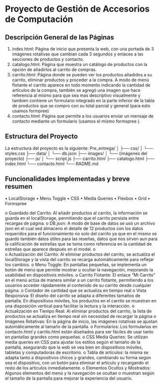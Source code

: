 # Proyecto de Gestión de Accesorios de Computación

## Descripción General de las Páginas
1.	index.html: Página de inicio que presenta la web, con una portada de 3 imágenes rotativas que cambian cada 3 segundos y enlaces a las secciones de productos y contacto.
2.	catalogo.html: Página que muestra un catálogo de productos con la opción de añadirlos al carrito de compras.
3.	carrito.html: Página donde se pueden ver los productos añadidos a su carrito, eliminar productos y proceder a la compra. A modo de menú flotante el carrito aparece en todo momento indicando la cantidad de artículos de la compra, también se agregó una imagen que hace referencia al mismo para que sea mas descriptivo visualmente y tambien contiene un formulario integrado en la parte inferior de la tabla de productos que se compro con su total parcial y general (para esto usamos formpree)
4.	contacto.html: Página que permite a los usuarios enviar un mensaje de contacto mediante un formulario (usamos el mismo formspree ).

## Estructura del Proyecto
La estructura del proyecto es la siguiente:
Pre_entrega/ │ 
          ├── css/ 
          │      └── styles.css 
          ├── data/ 
          │     └── db.json 
          ├── images/ 
          │         └── (imágenes del proyecto) 
          ├── js/ 
          │     └── script.js 
          ├── carrito.html 
          ├── catalogo.html 
          ├── index.html 
          └── contacto.html
          └── RADME.md


## Funcionalidades Implementadas y breve resumen
•	LocalStorage
•	Menu Toggle
•	CSS 
•	Media Queries
•	Flexbox
•	Grid
•	Formspree

o	Guardado del Carrito: Al añadir productos al carrito, la información se guarda en el localStorage, permitiendo que el carrito persista entre recargas de página.
o	DB.json: A modo de base de datos se usó un archivo json en el cual sed almaceno el detalle de 12 productos con los datos requeridos para el funcionamiento no solo del carrito ya que en el mismo se guardó también datos útiles para las reseñas, datos que nos sirven aun para la calificación de estrellas que se toma como referencia en la cantidad de estrellas que aparece después en el modal.
o	
o	Actualización del Carrito: Al eliminar productos del carrito, se actualiza el localStorage y la vista del carrito se recarga automáticamente para reflejar los cambios.
o	Menu Toggle: En pantallas pequeñas, se implementa un botón de menú que permite mostrar u ocultar la navegación, mejorando la usabilidad en dispositivos móviles.
o	Carrito Flotante: El enlace "Mi Carrito" en el menú actúa de manera similar a un carrito flotante, permitiendo a los usuarios acceder rápidamente al contenido de su carrito desde cualquier página.
o	Contador de cantidad que se actualiza en tiempo real
o	Vista Responsiva: El diseño del carrito se adapta a diferentes tamaños de pantalla. En dispositivos móviles, los productos en el carrito se muestran en una disposición vertical para facilitar la lectura y la interacción.
o	Actualización en Tiempo Real: Al eliminar productos del carrito, la lista de productos se actualiza en tiempo real sin necesidad de recargar la página 
o	Imágenes Rotativas: En la página de inicio, las imágenes rotativas se ajustan automáticamente al tamaño de la pantalla.
o	Formularios: Los formularios en contacto.html y carrito.html están diseñados para ser fáciles de usar tanto en pantallas grandes como pequeñas.
o	CSS Media Queries: Se utilizan media queries en CSS para ajustar los estilos según el tamaño de la pantalla, asegurando que la web se vea bien en dispositivos móviles, tabletas y computadoras de escritorio.
o	Tabla de artículos: la misma se adapta tanto a dispositivos chicos y grandes, cambiando su forma según sea el dispositivo, con un botón para eliminar el articulo y recargando el resto de los artículos inmediatamente.
o	Elementos Ocultos y Mostrados: Algunos elementos del menú y la navegación se ocultan o muestran según el tamaño de la pantalla para mejorar la experiencia del usuario.
